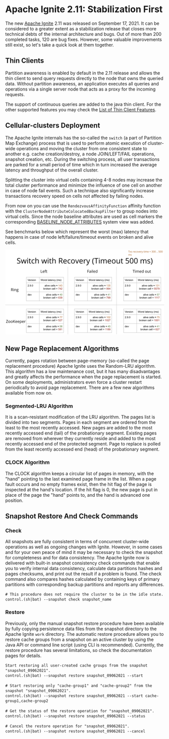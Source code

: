 # Apache Ignite 2.11: Stabilization First

The new [Apache Ignite](https://ignite.apache.org/) 2.11 was released on September 17, 2021. It can be considered to a greater 
extent as a stabilization release that closes more technical debts of the internal architecture and bugs. Out of more than 
200 completed tasks, 120 are bug fixes. However, some valuable improvements still exist, so let's take a quick look at them together.


## Thin Clients

Partition awareness is enabled by default in the 2.11 release and allows the thin client to send query requests directly to the 
node that owns the queried data. Without partition awareness, an application executes all queries and operations via 
a single server node that acts as a proxy for the incoming requests.

The support of continuous queries are added to the java thin client. For the other supported features you may check the 
[List of Thin Client Features](https://cwiki.apache.org/confluence/display/IGNITE/Thin+clients+features).


## Cellular-clusters Deployment

The Apache Ignite internals has the so-called the `switch` (a part of Partition Map Exchange) process that is used to perform
atomic execution of cluster-wide operations and moving the cluster from one consistent state to another e.g. cache creation/destroy,
a node JOIN/LEFT/FAIL operations, snapshot creation, etc. During the switching process, all user transactions are parked for a small
period of time which in turn increased the average latency and throughput of the overall cluster.

Splitting the cluster into virtual cells containing 4-8 nodes may increase the total cluster performance and minimize the
influence of one cell on another in case of node fail events. Such a technique also significantly increase transactions recovery 
speed on cells not affected by failing nodes.

From now on you can use the `RendezvousAffinityFunction` affinity function with the `ClusterNodeAttributeColocatedBackupFilter` to
group nodes into virtual cells. Since the node baseline attributes are used as cell markers the corresponding 
[BASELINE_NODE_ATTRIBUTES](https://ignite.apache.org/docs/latest/monitoring-metrics/system-views#baseline_node_attributes) system
view was added.

See benchmarks below which represent the worst (max) latency that happens in case of node left/failure/timeout events on broken 
and alive cells.

![transactions_cell_switch](../_img/switch_and_recovery_cells.png)


## New Page Replacement Algorithms

Currently, pages rotation between page-memory (so-called the page replacement procedure) Apache Ignite uses the Random-LRU algorithm.
This algorithm has a low maintenance cost, but it has many disadvantages and greatly affects the performance when the page replacement 
is started. On some deployments, administrators even force a cluster restart periodically to avoid page replacement. 
There are a few new algorithms available from now on.

### Segmented-LRU Algorithm

It is a scan-resistant modification of the LRU algorithm. The pages list is divided into two segments. Pages in each segment are 
ordered from the least to the most recently accessed. New pages are added to the most recently accessed end (tail) of the probationary 
segment. Existing pages are removed from wherever they currently reside and added to the most recently accessed end of the protected 
segment. Page to replace is polled from the least recently accessed end (head) of the probationary segment.

### CLOCK Algorithm

The CLOCK algorithm keeps a circular list of pages in memory, with the "hand" pointing to the last examined page frame in the list. 
When a page fault occurs and no empty frames exist, then the hit flag of the page is inspected at the hand's location. If the hit 
flag is 0, the new page is put in place of the page the "hand" points to, and the hand is advanced one position.


## Snapshot Restore And Check Commands
### Check

All snapshots are fully consistent in terms of concurrent cluster-wide operations as well as ongoing changes with Ignite.
However, in some cases and for your own peace of mind it may be necessary to check the snapshot for completeness and 
for data consistency. The Apache Ignite now is delivered with built-in snapshot consistency check commands that enable you to 
verify internal data consistency, calculate data partitions hashes and pages checksums, and print out the result if a problem 
is found. The check command also compares hashes calculated by containing keys of primary partitions with corresponding backup 
partitions and reports any differences.

```shell
# This procedure does not require the cluster to be in the idle state.
control.(sh|bat) --snapshot check snapshot_name
```

### Restore

Previously, only the manual snapshot restore procedure have been available by fully copying persistence data files from the 
snapshot directory to the Apache Ignite `work` directory. The automatic restore procedure allows you to restore cache groups from
a snapshot on an active cluster by using the Java API or command line script (using CLI is recommended).  Currently, the restore 
procedure has several limitations, so check the documentation pages for details.

```shell
Start restoring all user-created cache groups from the snapshot "snapshot_09062021".
control.(sh|bat) --snapshot restore snapshot_09062021 --start

# Start restoring only "cache-group1" and "cache-group2" from the snapshot "snapshot_09062021".
control.(sh|bat) --snapshot restore snapshot_09062021 --start cache-group1,cache-group2

# Get the status of the restore operation for "snapshot_09062021".
control.(sh|bat) --snapshot restore snapshot_09062021 --status

# Cancel the restore operation for "snapshot_09062021".
control.(sh|bat) --snapshot restore snapshot_09062021 --cancel
```
